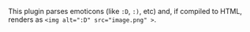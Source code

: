 This plugin parses emoticons (like `:D`, `:)`, etc) and, if compiled to HTML, renders as `<img alt=":D" src="image.png" >`.
